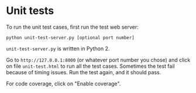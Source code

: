 # Unit tests

To run the unit test cases, first run the test web server:
```
python unit-test-server.py [optional port number]
```

```unit-test-server.py``` is written in Python 2.

Go to ```http://127.0.0.1:8000``` (or whatever port number you chose) and click on file ```unit-test.html``` to run all the test cases.
Sometimes the test fail because of timing issues.  Run the test again, and it should pass.

For code coverage, click on "Enable coverage".